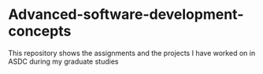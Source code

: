 # Advanced-software-development-concepts
This repository shows the assignments and the projects I have worked on in ASDC during my graduate studies
